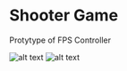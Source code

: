 # Shooter Game
 
Protytype of FPS Controller

![alt text](https://i.imgur.com/MmsLb7A.png)
![alt text](https://i.imgur.com/56yVsnR.png)

